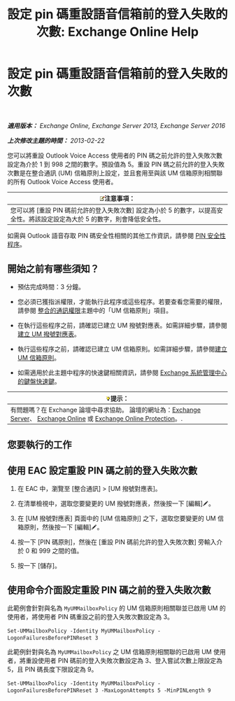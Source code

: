 ﻿---
title: '設定 pin 碼重設語音信箱前的登入失敗的次數: Exchange Online Help'
TOCTitle: 設定 pin 碼重設語音信箱前的登入失敗的次數
ms:assetid: 4de38499-0a6f-4f00-8697-eeff805d7266
ms:mtpsurl: https://technet.microsoft.com/zh-tw/library/Aa997939(v=EXCHG.150)
ms:contentKeyID: 50553986
ms.date: 05/23/2018
mtps_version: v=EXCHG.150
ms.translationtype: MT
---

# 設定 pin 碼重設語音信箱前的登入失敗的次數

 

_**適用版本：** Exchange Online, Exchange Server 2013, Exchange Server 2016_

_**上次修改主題的時間：** 2013-02-22_

您可以將重設 Outlook Voice Access 使用者的 PIN 碼之前允許的登入失敗次數設定為介於 1 到 998 之間的數字。預設值為 5。重設 PIN 碼之前允許的登入失敗次數是在整合通訊 (UM) 信箱原則上設定，並且套用至與該 UM 信箱原則相關聯的所有 Outlook Voice Access 使用者。

<table>
<thead>
<tr class="header">
<th><img src="images/Bb124558.note(EXCHG.150).gif" title="注意事項" alt="注意事項" />注意事項：</th>
</tr>
</thead>
<tbody>
<tr class="odd">
<td>您可以將 [重設 PIN 碼前允許的登入失敗次數] 設定為小於 5 的數字，以提高安全性。將該設定設定為大於 5 的數字，則會降低安全性。</td>
</tr>
</tbody>
</table>


如需與 Outlook 語音存取 PIN 碼安全性相關的其他工作資訊，請參閱 [PIN 安全性程序](pin-security-procedures-exchange-2013-help.md)。

## 開始之前有哪些須知？

  - 預估完成時間：3 分鐘。

  - 您必須已獲指派權限，才能執行此程序或這些程序。若要查看您需要的權限，請參閱 [整合的通訊權限](unified-messaging-permissions-exchange-2013-help.md)主題中的「UM 信箱原則」項目。

  - 在執行這些程序之前，請確認已建立 UM 撥號對應表。如需詳細步驟，請參閱[建立 UM 撥號對應表](create-a-um-dial-plan-exchange-2013-help.md)。

  - 執行這些程序之前，請確認已建立 UM 信箱原則。如需詳細步驟，請參閱[建立 UM 信箱原則](create-a-um-mailbox-policy-exchange-2013-help.md)。

  - 如需適用於此主題中程序的快速鍵相關資訊，請參閱 [Exchange 系統管理中心的鍵盤快速鍵](keyboard-shortcuts-in-the-exchange-admin-center-exchange-online-protection-help.md)。

<table>
<thead>
<tr class="header">
<th><img src="images/Bb124558.tip(EXCHG.150).gif" title="提示" alt="提示" />提示：</th>
</tr>
</thead>
<tbody>
<tr class="odd">
<td>有問題嗎？在 Exchange 論壇中尋求協助。 論壇的網址為：<a href="https://go.microsoft.com/fwlink/p/?linkid=60612">Exchange Server</a>、 <a href="https://go.microsoft.com/fwlink/p/?linkid=267542">Exchange Online</a> 或 <a href="https://go.microsoft.com/fwlink/p/?linkid=285351">Exchange Online Protection</a>。.</td>
</tr>
</tbody>
</table>


## 您要執行的工作

## 使用 EAC 設定重設 PIN 碼之前的登入失敗次數

1.  在 EAC 中，瀏覽至 \[整合通訊\] \> \[UM 撥號對應表\]。

2.  在清單檢視中，選取您要變更的 UM 撥號對應表，然後按一下 \[編輯\]![編輯圖示](images/JJ218640.6f53ccb2-1f13-4c02-bea0-30690e6ea71d(EXCHG.150).gif "編輯圖示")。

3.  在 \[UM 撥號對應表\] 頁面中的 \[UM 信箱原則\] 之下，選取您要變更的 UM 信箱原則，然後按一下 \[編輯\]![編輯圖示](images/JJ218640.6f53ccb2-1f13-4c02-bea0-30690e6ea71d(EXCHG.150).gif "編輯圖示")。

4.  按一下 \[PIN 碼原則\]，然後在 \[重設 PIN 碼前允許的登入失敗次數\] 旁輸入介於 0 和 999 之間的值。

5.  按一下 \[儲存\]。

## 使用命令介面設定重設 PIN 碼之前的登入失敗次數

此範例會針對與名為 `MyUMMailboxPolicy` 的 UM 信箱原則相關聯並已啟用 UM 的使用者，將使用者 PIN 碼重設之前的登入失敗次數設定為 3。

    Set-UMMailboxPolicy -Identity MyUMMailboxPolicy -LogonFailuresBeforePINReset 3

此範例針對與名為 `MyUMMailboxPolicy` 之 UM 信箱原則相關聯的已啟用 UM 使用者，將重設使用者 PIN 碼前的登入失敗次數設定為 3、登入嘗試次數上限設定為 5，且 PIN 碼長度下限設定為 9。

    Set-UMMailboxPolicy -Identity MyUMMailboxPolicy -LogonFailuresBeforePINReset 3 -MaxLogonAttempts 5 -MinPINLength 9

